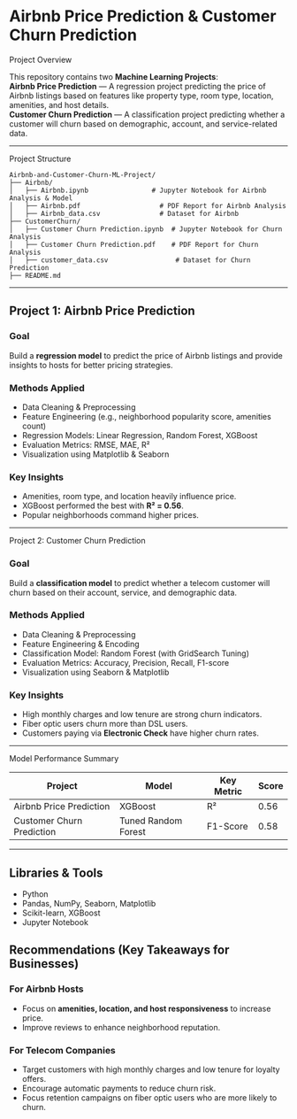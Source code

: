 # Airbnb Price Prediction & Customer Churn Prediction

Project Overview

This repository contains two **Machine Learning Projects**:  
**Airbnb Price Prediction** — A regression project predicting the price of Airbnb listings based on features like property type, room type, location, amenities, and host details.  
**Customer Churn Prediction** — A classification project predicting whether a customer will churn based on demographic, account, and service-related data.

---

Project Structure

```
Airbnb-and-Customer-Churn-ML-Project/
├── Airbnb/
│   ├── Airbnb.ipynb                # Jupyter Notebook for Airbnb Analysis & Model
│   ├── Airbnb.pdf                    # PDF Report for Airbnb Analysis
│   ├── Airbnb_data.csv               # Dataset for Airbnb
├── CustomerChurn/
│   ├── Customer Churn Prediction.ipynb  # Jupyter Notebook for Churn Analysis
│   ├── Customer Churn Prediction.pdf    # PDF Report for Churn Analysis
│   ├── customer_data.csv                 # Dataset for Churn Prediction
├── README.md
```

---

## Project 1: Airbnb Price Prediction
### Goal  
Build a **regression model** to predict the price of Airbnb listings and provide insights to hosts for better pricing strategies.

### Methods Applied  
- Data Cleaning & Preprocessing
- Feature Engineering (e.g., neighborhood popularity score, amenities count)
- Regression Models: Linear Regression, Random Forest, XGBoost
- Evaluation Metrics: RMSE, MAE, R²
- Visualization using Matplotlib & Seaborn

### Key Insights  
- Amenities, room type, and location heavily influence price.
- XGBoost performed the best with **R² = 0.56**.
- Popular neighborhoods command higher prices.

---

Project 2: Customer Churn Prediction
### Goal  
Build a **classification model** to predict whether a telecom customer will churn based on their account, service, and demographic data.

### Methods Applied  
- Data Cleaning & Preprocessing
- Feature Engineering & Encoding
- Classification Model: Random Forest (with GridSearch Tuning)
- Evaluation Metrics: Accuracy, Precision, Recall, F1-score
- Visualization using Seaborn & Matplotlib

### Key Insights  
- High monthly charges and low tenure are strong churn indicators.
- Fiber optic users churn more than DSL users.
- Customers paying via **Electronic Check** have higher churn rates.

---

Model Performance Summary

| Project | Model | Key Metric | Score |
|---|---|---|---|
| Airbnb Price Prediction | XGBoost | R² | 0.56 |
| Customer Churn Prediction | Tuned Random Forest | F1-Score | 0.58 |

---

## Libraries & Tools
- Python
- Pandas, NumPy, Seaborn, Matplotlib
- Scikit-learn, XGBoost
- Jupyter Notebook


## Recommendations (Key Takeaways for Businesses)

### For Airbnb Hosts
- Focus on **amenities, location, and host responsiveness** to increase price.
- Improve reviews to enhance neighborhood reputation.

### For Telecom Companies
- Target customers with high monthly charges and low tenure for loyalty offers.
- Encourage automatic payments to reduce churn risk.
- Focus retention campaigns on fiber optic users who are more likely to churn.
